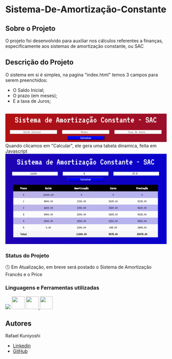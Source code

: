 # Sistema-De-Amortização-Constante
<h2>Sobre o Projeto</h2>
<p> O projeto foi desenvolvido para auxiliar nos cálculos referentes a finanças, especificamente aos sistemas de amortização constante, ou SAC </p>

<h2> Descrição do Projeto </h2>
<p> O sistema em si é simples, na pagina "index.html" temos 3 campos para serem preenchidos:
<ul>
<li> O Saldo Inicial;
<li> O prazo (em meses);
<li> E a taxa de Juros;<br><br>
</li>
</ul>
  <img src= "./img/form.png" title="Formulario" alt="Formulario"/>
  Quando clicamos em "Calcular", ele gera uma tabela dinamica, feita em Javascript
  <img src="./img/table.png" title="Tabela" alt="Tabela"/>
  
</p>

<h3> Status do Projeto </h3>
<p> 🕓 Em Atualização, em breve será postado o Sistema de Amortização Francês e o Price </p>

<h3> Linguagens e Ferramentas utilizadas </h3>
<a href="https://javascript.info/document"><img src="https://cdn.jsdelivr.net/gh/devicons/devicon/icons/javascript/javascript-plain.svg" height="40"/></a> <a href="https://developer.mozilla.org/en-US/docs/Web/HTML"><img src="https://cdn.jsdelivr.net/gh/devicons/devicon/icons/html5/html5-plain-wordmark.svg" width="40" height="40"/></a> <a href="https://devdocs.io/css/"><img src="https://cdn.jsdelivr.net/gh/devicons/devicon/icons/css3/css3-plain-wordmark.svg" width="40" height="40"/> <a href="https://code.visualstudio.com/docs"><img src="https://cdn.jsdelivr.net/gh/devicons/devicon/icons/vscode/vscode-original.svg" width="40" height="40"/></a>
  
<h2>Autores</h2>
  <p>Rafael Kuniyoshi</p>
  <ul> 
  <li><a href="https://www.linkedin.com/in/rafael-kuniyoshi-ba8a23253/"> Linkedin </a><br>
  <li><a href="https://github.com/RafaKuni"> GitHub </a>
  </ul>


